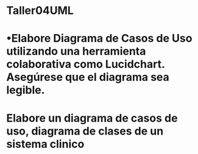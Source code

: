 # Taller04UML
# •Elabore Diagrama de Casos de Uso utilizando una herramienta colaborativa como Lucidchart. Asegúrese que el diagrama sea legible.
# Elabore un diagrama de casos de uso, diagrama de clases de un sistema clinico
